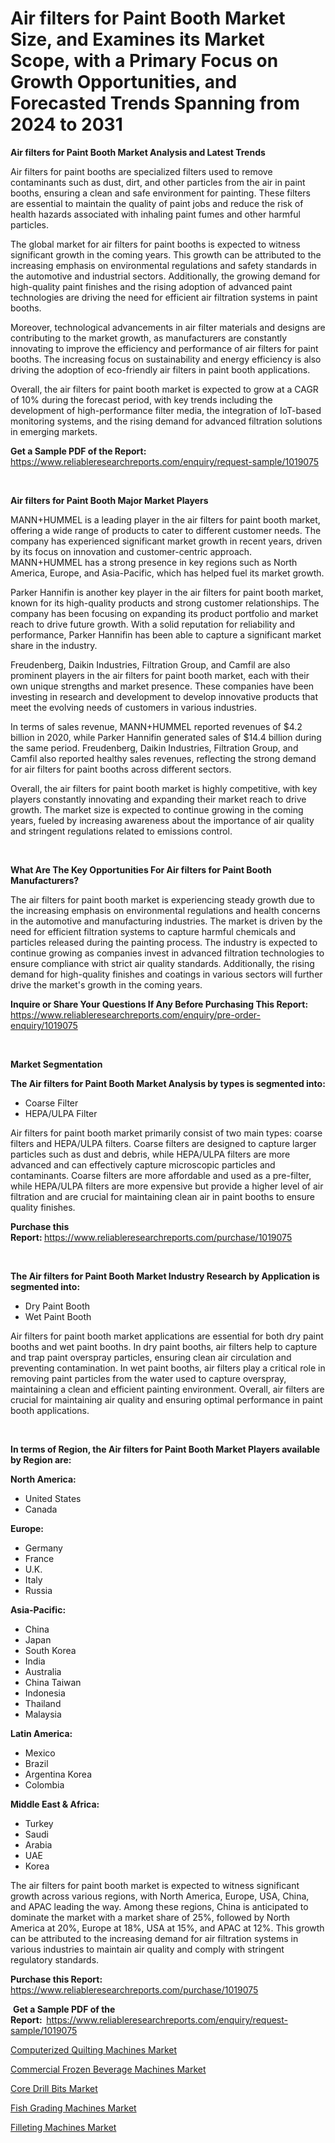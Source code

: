 <p><h1>Air filters for Paint Booth Market Size, and Examines its Market Scope, with a Primary Focus on Growth Opportunities, and Forecasted Trends Spanning from 2024 to 2031</h1></p><p><strong>Air filters for Paint Booth Market Analysis and Latest Trends</strong></p>
<p><p>Air filters for paint booths are specialized filters used to remove contaminants such as dust, dirt, and other particles from the air in paint booths, ensuring a clean and safe environment for painting. These filters are essential to maintain the quality of paint jobs and reduce the risk of health hazards associated with inhaling paint fumes and other harmful particles.</p><p>The global market for air filters for paint booths is expected to witness significant growth in the coming years. This growth can be attributed to the increasing emphasis on environmental regulations and safety standards in the automotive and industrial sectors. Additionally, the growing demand for high-quality paint finishes and the rising adoption of advanced paint technologies are driving the need for efficient air filtration systems in paint booths.</p><p>Moreover, technological advancements in air filter materials and designs are contributing to the market growth, as manufacturers are constantly innovating to improve the efficiency and performance of air filters for paint booths. The increasing focus on sustainability and energy efficiency is also driving the adoption of eco-friendly air filters in paint booth applications.</p><p>Overall, the air filters for paint booth market is expected to grow at a CAGR of 10% during the forecast period, with key trends including the development of high-performance filter media, the integration of IoT-based monitoring systems, and the rising demand for advanced filtration solutions in emerging markets.</p></p>
<p><strong>Get a Sample PDF of the Report:&nbsp;</strong> <a href="https://www.reliableresearchreports.com/enquiry/request-sample/1019075">https://www.reliableresearchreports.com/enquiry/request-sample/1019075</a></p>
<p>&nbsp;</p>
<p><strong>Air filters for Paint Booth Major Market Players</strong></p>
<p><p>MANN+HUMMEL is a leading player in the air filters for paint booth market, offering a wide range of products to cater to different customer needs. The company has experienced significant market growth in recent years, driven by its focus on innovation and customer-centric approach. MANN+HUMMEL has a strong presence in key regions such as North America, Europe, and Asia-Pacific, which has helped fuel its market growth.</p><p>Parker Hannifin is another key player in the air filters for paint booth market, known for its high-quality products and strong customer relationships. The company has been focusing on expanding its product portfolio and market reach to drive future growth. With a solid reputation for reliability and performance, Parker Hannifin has been able to capture a significant market share in the industry.</p><p>Freudenberg, Daikin Industries, Filtration Group, and Camfil are also prominent players in the air filters for paint booth market, each with their own unique strengths and market presence. These companies have been investing in research and development to develop innovative products that meet the evolving needs of customers in various industries.</p><p>In terms of sales revenue, MANN+HUMMEL reported revenues of $4.2 billion in 2020, while Parker Hannifin generated sales of $14.4 billion during the same period. Freudenberg, Daikin Industries, Filtration Group, and Camfil also reported healthy sales revenues, reflecting the strong demand for air filters for paint booths across different sectors.</p><p>Overall, the air filters for paint booth market is highly competitive, with key players constantly innovating and expanding their market reach to drive growth. The market size is expected to continue growing in the coming years, fueled by increasing awareness about the importance of air quality and stringent regulations related to emissions control.</p></p>
<p>&nbsp;</p>
<p><strong>What Are The Key Opportunities For Air filters for Paint Booth Manufacturers?</strong></p>
<p><p>The air filters for paint booth market is experiencing steady growth due to the increasing emphasis on environmental regulations and health concerns in the automotive and manufacturing industries. The market is driven by the need for efficient filtration systems to capture harmful chemicals and particles released during the painting process. The industry is expected to continue growing as companies invest in advanced filtration technologies to ensure compliance with strict air quality standards. Additionally, the rising demand for high-quality finishes and coatings in various sectors will further drive the market's growth in the coming years.</p></p>
<p><strong>Inquire or Share Your Questions If Any Before Purchasing This Report:</strong> <a href="https://www.reliableresearchreports.com/enquiry/pre-order-enquiry/1019075">https://www.reliableresearchreports.com/enquiry/pre-order-enquiry/1019075</a></p>
<p>&nbsp;</p>
<p><strong>Market Segmentation</strong></p>
<p><strong>The Air filters for Paint Booth Market Analysis by types is segmented into:</strong></p>
<p><ul><li>Coarse Filter</li><li>HEPA/ULPA Filter</li></ul></p>
<p><p>Air filters for paint booth market primarily consist of two main types: coarse filters and HEPA/ULPA filters. Coarse filters are designed to capture larger particles such as dust and debris, while HEPA/ULPA filters are more advanced and can effectively capture microscopic particles and contaminants. Coarse filters are more affordable and used as a pre-filter, while HEPA/ULPA filters are more expensive but provide a higher level of air filtration and are crucial for maintaining clean air in paint booths to ensure quality finishes.</p></p>
<p><strong>Purchase this Report:&nbsp;</strong><a href="https://www.reliableresearchreports.com/purchase/1019075">https://www.reliableresearchreports.com/purchase/1019075</a></p>
<p>&nbsp;</p>
<p><strong>The Air filters for Paint Booth Market Industry Research by Application is segmented into:</strong></p>
<p><ul><li>Dry Paint Booth</li><li>Wet Paint Booth</li></ul></p>
<p><p>Air filters for paint booth market applications are essential for both dry paint booths and wet paint booths. In dry paint booths, air filters help to capture and trap paint overspray particles, ensuring clean air circulation and preventing contamination. In wet paint booths, air filters play a critical role in removing paint particles from the water used to capture overspray, maintaining a clean and efficient painting environment. Overall, air filters are crucial for maintaining air quality and ensuring optimal performance in paint booth applications.</p></p>
<p>&nbsp;</p>
<p><strong>In terms of Region, the Air filters for Paint Booth Market Players available by Region are:</strong></p>
<p>
    <p> <strong> North America: </strong>
        <ul>
            <li>United States</li>
            <li>Canada</li>
        </ul>
        </p> 
    <p> <strong> Europe: </strong>
        <ul>
            <li>Germany</li>
            <li>France</li>
            <li>U.K.</li>
            <li>Italy</li>
            <li>Russia</li>
        </ul>
        </p> 
    <p> <strong> Asia-Pacific: </strong>
        <ul>
            <li>China</li>
            <li>Japan</li>
            <li>South Korea</li>
            <li>India</li>
            <li>Australia</li>
            <li>China Taiwan</li>
            <li>Indonesia</li>
            <li>Thailand</li>
            <li>Malaysia</li>
        </ul>
        </p> 
    <p> <strong> Latin America: </strong>
        <ul>
            <li>Mexico</li>
            <li>Brazil</li>
            <li>Argentina Korea</li>
            <li>Colombia</li>
        </ul>
        </p> 
    <p> <strong> Middle East & Africa: </strong>
        <ul>
            <li>Turkey</li>
            <li>Saudi</li>
            <li>Arabia</li>
            <li>UAE</li>
            <li>Korea</li>
        </ul>
    </p>
    </p>
<p><p>The air filters for paint booth market is expected to witness significant growth across various regions, with North America, Europe, USA, China, and APAC leading the way. Among these regions, China is anticipated to dominate the market with a market share of 25%, followed by North America at 20%, Europe at 18%, USA at 15%, and APAC at 12%. This growth can be attributed to the increasing demand for air filtration systems in various industries to maintain air quality and comply with stringent regulatory standards.</p></p>
<p><strong>Purchase this Report: </strong><a href="https://www.reliableresearchreports.com/purchase/1019075">https://www.reliableresearchreports.com/purchase/1019075</a></p>
<p>&nbsp;<strong>Get a Sample PDF of the Report:&nbsp;&nbsp;</strong><a href="https://www.reliableresearchreports.com/enquiry/request-sample/1019075">https://www.reliableresearchreports.com/enquiry/request-sample/1019075</a></p>
<p><strong></strong></p>
<p><p><a href="https://medium.com/@raymondgray765/computerized-quilting-machines-market-trends-and-market-analysis-forecasted-for-period-2024-2031-c0f6eceb0104">Computerized Quilting Machines Market</a></p><p><a href="https://medium.com/@othamcclure/commercial-frozen-beverage-machines-market-analysis-its-cagr-market-segmentation-and-global-7f424f145868">Commercial Frozen Beverage Machines Market</a></p><p><a href="https://medium.com/@raymondgray765/core-drill-bits-market-trends-forecast-and-competitive-analysis-to-2031-bd9b9fa1bea8">Core Drill Bits Market</a></p><p><a href="https://medium.com/@linabernier/fish-grading-machines-market-outlook-industry-overview-and-forecast-2024-to-2031-01c41fc27d3c">Fish Grading Machines Market</a></p><p><a href="https://medium.com/p/7506ac07769a/edit">Filleting Machines Market</a></p></p>